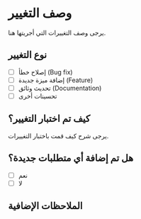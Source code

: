 # وصف التغيير

يرجى وصف التغييرات التي أجريتها هنا.

## نوع التغيير

- [ ] إصلاح خطأ (Bug fix)
- [ ] إضافة ميزة جديدة (Feature)
- [ ] تحديث وثائق (Documentation)
- [ ] تحسينات أخرى

## كيف تم اختبار التغيير؟

يرجى شرح كيف قمت باختبار التغييرات.

## هل تم إضافة أي متطلبات جديدة؟

- [ ] نعم
- [ ] لا

## الملاحظات الإضافية

